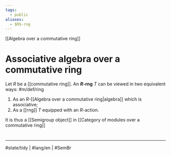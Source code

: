```yaml
---
tags:
  - public
aliases:
  - $R$-rng
---
```

[[Algebra over a commutative ring]]
# Associative algebra over a commutative ring

Let $R$ be a [[commutative ring]].
An **$R$-rng** $T$ can be viewed in two equivalent ways: #m/def/ring 
1. As an $R$-[[Algebra over a commutative ring|algebra]] which is associative;
2. As a [[rng]] $T$ equipped with an $R$-action.

It is thus a [[Semigroup object]] in [[Category of modules over a commutative ring]]

#
---
#state/tidy | #lang/en | #SemBr
